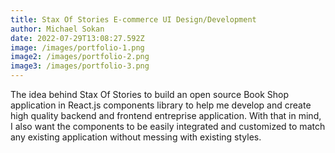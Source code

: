 ```yaml
---
title: Stax Of Stories E-commerce UI Design/Development
author: Michael Sokan
date: 2022-07-29T13:08:27.592Z
image: /images/portfolio-1.png
image2: /images/portfolio-2.png
image3: /images/portfolio-3.png
---
```

The idea behind Stax Of Stories to build an open source Book Shop application in React.js components library to help me develop and create high quality backend and frontend entreprise application. With that in mind, I also want the components to be easily integrated and customized to match any existing application without messing with existing styles.